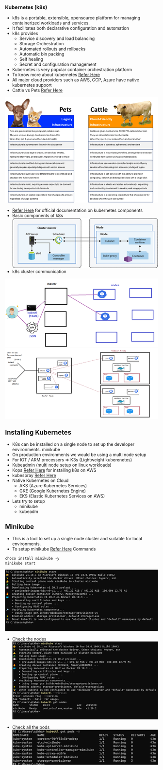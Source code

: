 ### Kubernetes (k8s)

* k8s is a portable, extensible, opensource platform for managing containerized workloads and services.
* It facilitates both declarative configuration and automation
* k8s provides
    * Service discovery and load balancing
    * Storage Orchestration
    * Automated rollouts and rollbacks
    * Automatic bin packing
    * Self healing
    * Secret and configuration management
* Kubernetes is very popular container orchestration platform
* To know more about kubernetes [Refer Here](https://kubernetes.io/docs/home/)
* All major cloud providers such as AWS, GCP, Azure have native kubernetes support
* Cattle vs Pets [Refer Here](https://joachim8675309.medium.com/devops-concepts-pets-vs-cattle-2380b5aab313)

![Preview](./Images/cattle.png)

* [Refer Here](https://kubernetes.io/docs/concepts/overview/components/) for official documentation on kubernetes components
* Basic components of k8s
![Preview](./Images/cluster.png)
* k8s cluster communication

![Preview](./Images/kube1.png)
![Preview](./Images/k8s1.png)

## Installing Kubernetes
* K8s can be installed on a single node to set up the developer environments.
minikube
* On production environments we would be using a multi node setup
* For IOT / ARM processers => K3s (Lightweight kuberenetes)
* Kubeadmin (multi node setup on linux workloads)
* Kops [Refer Here](https://kubernetes.io/docs/setup/production-environment/tools/kops/) for installing k8s on AWS
* kubespray [Refer Here](https://kubernetes.io/docs/setup/production-environment/tools/kubespray/)
* Native Kubernetes on Cloud
    * AKS (Azure Kubernetes Services)
    * GKE (Google Kubernetes Engine)
    * EKS (Elastic Kubernetes Services on AWS)
* Lets try to setup
    * minikube
    * kubeadm

## Minikube
* This is a tool to set up a single node cluster and suitable for local environments.
* To setup minikube [Refer Here](https://minikube.sigs.k8s.io/docs/start/)
Commands

```
choco install minikube -y
minikube start
```
![Preview](./Images/k8s2.png)

* Check the nodes
![Preview](./Images/k8s3.png)

* Check all the pods
![Preview](./Images/k8s4.png)

